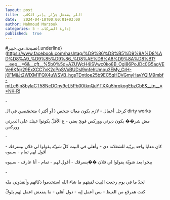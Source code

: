 ```yaml
---
layout: post
title:  اللي يشتغل جزّار يإني الكلاب
date:   2024-04-10T00:00:01+03:00
author: Mahmoud Marzouk
categories: 5 - إدارة الشركات
published:  true
---
```

\#نصيحة_من_خبير{.underline}(https://www.facebook.com/hashtag/%D9%86%D8%B5%D9%8A%D8%AD%D8%A9_%D9%85%D9%86_%D8%AE%D8%A8%D9%8A%D8%B1?__eep__=6&__cft__%5b0%5d=AZUWcH4iSVwc0ko8B_Ogl86PoJDc0G5agVEVe6Kfgr29ExXCC7vK2cPpSVxBUDsl9mfehUmou3EMy_CrH-j0FMjjJt2WlXM1FQX4uWSVB_hgsTDntIoe25b9EC5qHDVGmyHavYQIM9mbf-mtLe6jn8bylaCT58NcDGny9eL5Pb00tknQuYTXXu5hrqkogEbzCbE&__tn__=*NK-R)

\-

كرجل أعمال - لازم يكون معاك شخص ( أو أكتر ) متخصّصين في ال
dirty works

مش شر�� يكون ديرتي ووركس قويّ يعني - ع الأقلّ يكونوا عينك على الديرتي
ووركس

\-

كان معايا واحد بربّيه للشغلانة دي - وأهلي في البيت كلّ شويّة يقولوا لي
فلان بيسرقك - أقول لهم تمام - سيبوه

ييجوا بعد شويّة يقولوا لي فلان ��يسرقك - أقول لهم - تمام - أنا عارف -
سيبوه

\-

لحدّ ما في يوم رجعت البيت لقيتهم ما شاء الله استخدموا ذكائهم وأنقذوني
منّه

كنت هفرقع من الغيظ - بس أعمل إيه - دول أهلي - ما ينفعش اعمل لهم
بلوكّ
